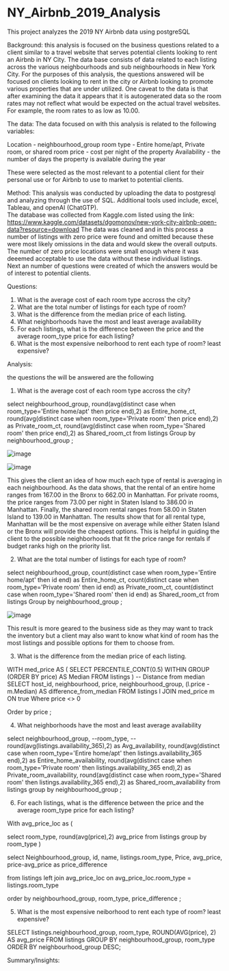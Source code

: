 # NY_Airbnb_2019_Analysis
This project analyzes the 2019 NY Airbnb data using postgreSQL

Background:
this analysis is focused on the business questions related to a client similar to a travel website that serves potential clients looking to rent an Airbnb in NY City.  The data base consists of data related to each listing across the various neighbourhoods and sub neighbourhoods in New York City.  For the purposes of this analysis, the questions answered will be focused on clients looking to rent in the city or Airbnb looking to promote various properties that are under utilized.  One caveat to the data is that after examining the data it appears that it is autogenerated data so the room rates may not reflect what would be expected on the actual travel websites.  For example, the room rates to as low as 10.00.  


The data:
The data focused on with this analysis is related to the following variables:

Location - neighbourhood_group 
room type - Entire home/apt, Private room, or shared room
price - cost per night of the property
Availability - the number of days the property is available during the year

These were selected as the most relevant to a potential client for their personal use or for Airbnb to use to market to potential clients.


Method:
This analysis was conducted by uploading the data to postgresql and analyzing through the use of SQL.  Additional tools used include, excel, Tableau, and openAI (ChatGTP).  
The database was collected from Kaggle.com listed using the link: https://www.kaggle.com/datasets/dgomonov/new-york-city-airbnb-open-data?resource=download 
The data was cleaned and in this process a number of listings with zero price were found and omitted because these were most likely omissions in the data and would skew the overall outputs.  
The number of zero price locations were small enough where it was deeemed acceptable to use the data without these individual listings.  
Next an number of questions were created of which the answers would be of interest to potential clients.



Questions:
1. What is the average cost of each room type accross the city?
2. What are the total number of listings for each type of room?
3. What is the difference from the median price of each listing.
4. What neighborhoods have the most and least average availability
5. For each listings, what is the difference between the price and the average room_type price for each listing?
6. What is the most expensive neiborhood to rent each type of room? least expensive?


Analysis:

the questions the will be answered are the following

1. What is the average cost of each room type accross the city?


select
	neighbourhood_group,
	round(avg(distinct case when room_type='Entire home/apt' then price end),2) as Entire_home_ct,
	round(avg(distinct case when room_type='Private room' then price end),2) as Private_room_ct,
	round(avg(distinct case when room_type='Shared room' then price end),2) as Shared_room_ct
from 
	listings
Group by 
	neighbourhood_group
;


![image](https://github.com/user-attachments/assets/e00e44b0-573b-4d41-8df6-0020231ef2f1)


![image](https://github.com/user-attachments/assets/1768265a-4d53-44cb-ae20-a615d531f20b)



This gives the client an idea of how much each type of rental is averaging in each neighbourhood.  As the data shows, that the rental of an entire home ranges from 167.00 in the Bronx to 662.00 in Manhattan.  For private rooms, the price ranges from 73.00 per night in Staten Island to 386.00 in Manhattan.  Finally, the shared room rental ranges from 58.00 in Staten Island to 139.00 in Manhattan.  The results show that for all rental type, Manhattan will be the most expensive on average while either Staten Island or the Bronx will provide the cheapest options.  This is helpful in guiding the client to the possible neighborhoods that fit the price range for rentals if budget ranks high on the priority list.  



2. What are the total number of listings for each type of room?

select
	neighbourhood_group,
 	count(distinct case when room_type='Entire home/apt' then id end) as Entire_home_ct,
	count(distinct case when room_type='Private room' then id end) as Private_room_ct,
	count(distinct case when room_type='Shared room' then id end) as Shared_room_ct
from 
	listings
Group by 
	neighbourhood_group
;

![image](https://github.com/user-attachments/assets/86cb8d17-0462-423f-a722-c7238e7f9a0b)

This result is more geared to the business side as they may want to track the inventory but a client may also want to know what kind of room has the most listings and possible options for them to choose from.  

3.  What is the difference from the median price of each listing.


WITH med_price AS (
    SELECT 
        PERCENTILE_CONT(0.5) WITHIN GROUP (ORDER BY price) AS Median
    FROM 
        listings
)
-- Distance from median
SELECT 
	host_id, 
	neighbourhood,
	price,
	neighbourhood_group,
    (l.price - m.Median) AS difference_from_median
FROM 
    listings l
JOIN 
    med_price m ON true
Where
	price <> 0
	
Order by 
	price 
	;



4.  What neighborhoods have the most and least average availability

select 
	neighbourhood_group,
	--room_type,
	--round(avg(listings.availability_365),2) as Avg_availability,
	round(avg(distinct case when room_type='Entire home/apt' then listings.availability_365 end),2) as Entire_home_availability,
	round(avg(distinct case when room_type='Private room' then listings.availability_365 end),2) as Private_room_availability,
	round(avg(distinct case when room_type='Shared room' then listings.availability_365 end),2) as Shared_room_availability
from 
	listings
group by
	neighbourhood_group
;




6.  For each listings, what is the difference between the price and the average room_type price for each listing?


With avg_price_loc as (

select
	room_type,
	round(avg(price),2) avg_price
from 
	listings
group by
	room_type 
)

select 
	Neighbourhood_group,
	id,
	name,
	listings.room_type,
	Price,
	avg_price,
	price-avg_price as price_difference
	
from 
	listings
left join 
avg_price_loc on avg_price_loc.room_type = listings.room_type

order by 
	neighbourhood_group,
	room_type,
	price_difference
;
	


5.  What is the most expensive neiborhood to rent each type of room? least expensive?

SELECT 
	listings.neighbourhood_group,
	room_type,
	ROUND(AVG(price), 2) AS avg_price
FROM 
	listings
GROUP BY 
	neighbourhood_group,
	room_type
ORDER BY 
    neighbourhood_group DESC;


Summary/Insights:







